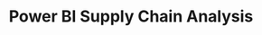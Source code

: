 ---
title: "Power BI Supply Chain Analysis"
layout: single
author_profile: false
image: \assets\icon-power-bi.png
categories:
  - Business
  - Supply Chain
tags:
  - Power BI
---